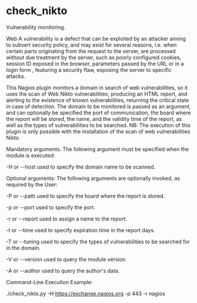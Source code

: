# check_nikto
Vulnerability monitoring.

Web A vulnerability is a defect that can be exploited by an attacker aiming to subvert security policy, and may exist for several reasons, i.e. when certain parts originating from the request to the server, are processed without due treatment by the server, such as poorly configured cookies, session ID exposed in the browser, parameters passed by the URL or in a login form , featuring a security flaw, exposing the server to specific attacks.

This Nagios plugin monitors a domain in search of web vulnerabilities, so it uses the scan of Web Nikto vulnerabilities, producing an HTML report, and alerting to the existence of known vulnerabilities, returning the critical state in case of detection.
The domain to be monitored is passed as an argument, and can optionally be specified the port of communication, the board where the report will be stored, the name, and the validity time of the report, as well as the types of vulnerabilities to be searched.
NB: The execution of this plugin is only possible with the installation of the scan of web vulnerabilities Nikto

Mandatory arguments: The following argument must be specified when the module is executed:

-H or --host used to specify the domain name to be scanned.

Optional arguments: The following arguments are optionally invoked, as required by the User:

-P or --path used to specify the board where the report is stored.

-p or --port used to specify the port.

-r or --report used to assign a name to the report.

-t or --time used to specify expiration time in the report days.

-T or --tuning used to specify the types of vulnerabilities to be searched for in the domain.

-V or --version used to query the module version.

-A or --author used to query the author's data.

Command-Line Execution Example:

./check_nikto.py -H https://exchange.nagios.org -p 443 -r nagios

